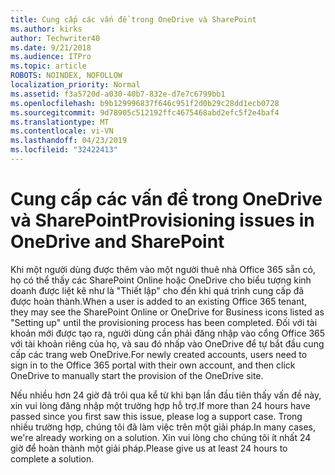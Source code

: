 ```yaml
---
title: Cung cấp các vấn đề trong OneDrive và SharePoint
ms.author: kirks
author: Techwriter40
ms.date: 9/21/2018
ms.audience: ITPro
ms.topic: article
ROBOTS: NOINDEX, NOFOLLOW
localization_priority: Normal
ms.assetid: f3a5720d-a030-40b7-832e-d7e7c6799bb1
ms.openlocfilehash: b9b129996837f646c951f2d0b29c28dd1ecb0728
ms.sourcegitcommit: 9d78905c512192ffc4675468abd2efc5f2e4baf4
ms.translationtype: MT
ms.contentlocale: vi-VN
ms.lasthandoff: 04/23/2019
ms.locfileid: "32422413"
---
```

# <a name="provisioning-issues-in-onedrive-and-sharepoint"></a><span data-ttu-id="ea30b-102">Cung cấp các vấn đề trong OneDrive và SharePoint</span><span class="sxs-lookup"><span data-stu-id="ea30b-102">Provisioning issues in OneDrive and SharePoint</span></span>

<span data-ttu-id="ea30b-103">Khi một người dùng được thêm vào một người thuê nhà Office 365 sẵn có, họ có thể thấy các SharePoint Online hoặc OneDrive cho biểu tượng kinh doanh được liệt kê như là "Thiết lập" cho đến khi quá trình cung cấp đã được hoàn thành.</span><span class="sxs-lookup"><span data-stu-id="ea30b-103">When a user is added to an existing Office 365 tenant, they may see the SharePoint Online or OneDrive for Business icons listed as "Setting up" until the provisioning process has been completed.</span></span> <span data-ttu-id="ea30b-104">Đối với tài khoản mới được tạo ra, người dùng cần phải đăng nhập vào cổng Office 365 với tài khoản riêng của họ, và sau đó nhấp vào OneDrive để tự bắt đầu cung cấp các trang web OneDrive.</span><span class="sxs-lookup"><span data-stu-id="ea30b-104">For newly created accounts, users need to sign in to the Office 365 portal with their own account, and then click OneDrive to manually start the provision of the OneDrive site.</span></span>
  
<span data-ttu-id="ea30b-105">Nếu nhiều hơn 24 giờ đã trôi qua kể từ khi bạn lần đầu tiên thấy vấn đề này, xin vui lòng đăng nhập một trường hợp hỗ trợ.</span><span class="sxs-lookup"><span data-stu-id="ea30b-105">If more than 24 hours have passed since you first saw this issue, please log a support case.</span></span> <span data-ttu-id="ea30b-106">Trong nhiều trường hợp, chúng tôi đã làm việc trên một giải pháp.</span><span class="sxs-lookup"><span data-stu-id="ea30b-106">In many cases, we're already working on a solution.</span></span> <span data-ttu-id="ea30b-107">Xin vui lòng cho chúng tôi ít nhất 24 giờ để hoàn thành một giải pháp.</span><span class="sxs-lookup"><span data-stu-id="ea30b-107">Please give us at least 24 hours to complete a solution.</span></span>
  

